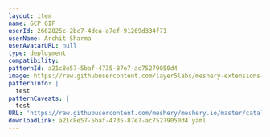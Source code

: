 ```yaml
---
layout: item
name: GCP GIF
userId: 2662825c-2bc7-4dea-a7ef-91269d334f71
userName: Archit Sharma
userAvatarURL: null
type: deployment
compatibility: 
patternId: a21c8e57-5baf-4735-87e7-ac75279050d4
image: https://raw.githubusercontent.com/layer5labs/meshery-extensions-packages/master/action-assets/design-assets/a21c8e57-5baf-4735-87e7-ac75279050d4.png
patternInfo: |
  test
patternCaveats: |
  test
URL: 'https://raw.githubusercontent.com/meshery/meshery.io/master/catalog/a21c8e57-5baf-4735-87e7-ac75279050d4.yaml'
downloadLink: a21c8e57-5baf-4735-87e7-ac75279050d4.yaml
---
```

